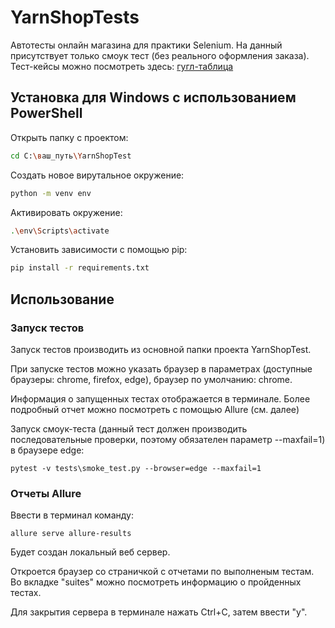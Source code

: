 # YarnShopTests

Автотесты онлайн магазина для практики Selenium. На данный присутствует только смоук тест (без реального оформления заказа).
Тест-кейсы можно посмотреть здесь: [гугл-таблица](https://docs.google.com/spreadsheets/d/185D4AyMsvuFm-7qg3rjFeBSB8AHG8Xmd0NCnISrNqk4/edit?usp=sharing)

## Установка для Windows с использованием PowerShell

Открыть папку с проектом:

```bash
cd C:\ваш_путь\YarnShopTest
```

Создать новое вирутальное окружение:

```bash
python -m venv env
```

Активировать окружение:

```bash
.\env\Scripts\activate
```

Установить зависимости с помощью pip:

```bash
pip install -r requirements.txt
```

## Использование

### Запуск тестов

Запуск тестов производить из основной папки проекта YarnShopTest.

При запуске тестов можно указать браузер в параметрах (доступные браузеры: chrome, firefox, edge), браузер по умолчанию: chrome.

Информация о запущенных тестах отображается в терминале. Более подробный отчет можно посмотреть с помощью Allure (см. далее)

Запуск смоук-теста (данный тест должен производить последовательные проверки, поэтому обязателен параметр --maxfail=1) в браузере edge:

```shell
pytest -v tests\smoke_test.py --browser=edge --maxfail=1
```

### Отчеты Allure

Ввести в терминал команду:

```shell
allure serve allure-results
```

Будет создан локальный веб сервер.

Откроется браузер со страничкой с отчетами по выполненым тестам. Во вкладке "suites" можно посмотреть информацию о пройденных тестах.

Для закрытия сервера в терминале нажать Ctrl+C, затем ввести "y".
